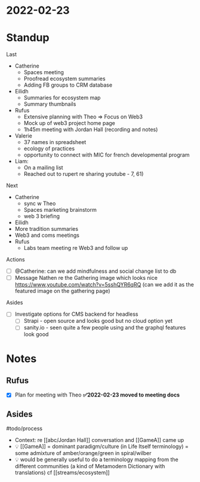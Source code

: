 # 2022-02-23

# Standup

Last

* Catherine
  * Spaces meeting
  * Proofread ecosystem summaries
  * Adding FB groups to CRM database
* Eilidh
    * Summaries for ecosystem map
    * Summary thumbnails
* Rufus
  * Extensive planning with Theo => Focus on Web3
  * Mock up of web3 project home page
  * 1h45m meeting with Jordan Hall (recording and notes)
* Valerie
  * 37 names in spreadsheet
  * ecology of practices
  * opportunity to connect with MIC for french developmental program
* Liam:
  * On a mailing list
  * Reached out to rupert re sharing youtube - 7, 61)

Next

* Catherine
  * sync w Theo
  * Spaces marketing brainstorm
  * web 3 briefing
* Eilidh
 * More tradition summaries
 * Web3 and coms meetings
* Rufus
  * Labs team meeting re Web3 and follow up

Actions

* [ ] @Catherine: can we add mindfulness and social change list to db
* [ ] Message Nathen re the Gathering image which looks nice https://www.youtube.com/watch?v=5sshQYR6qRQ (can we add it as the featured image on the gathering page)

Asides

* [ ] Investigate options for CMS backend for headless
  * [ ] Strapi - open source and looks good but no cloud option yet
  * [ ] sanity.io - seen quite a few people using and the graphql features look good

# Notes

## Rufus

* [x] Plan for meeting with Theo **✅2022-02-23 moved to meeting docs**

## Asides

#todo/process

* Context: re [[abc/Jordan Hall]] conversation and [[GameA]] came up
* 💡 [[GameA]] = dominant paradigm/culture (in Life Itself terminology) = some admixture of amber/orange/green in spiral/wilber
* 💡 would be generally useful to do a terminology mapping from the different communities (a kind of Metamodern Dictionary with translations) cf [[streams/ecosystem]] 